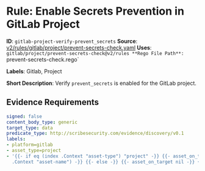# Rule: Enable Secrets Prevention in GitLab Project

**ID**: `gitlab-project-verify-prevent_secrets`
**Source**: [v2/rules/gitlab/project/prevent-secrets-check.yaml](https://github.com/scribe-public/sample-policies/v2/rules/gitlab/project/prevent-secrets-check.yaml)
**Uses**: `gitlab/project/prevent-secrets-check@v2/rules
**Rego File Path**: `prevent-secrets-check.rego`

**Labels**: Gitlab, Project

**Short Description**: Verify `prevent_secrets` is enabled for the GitLab project.

## Evidence Requirements

```yaml
signed: false
content_body_type: generic
target_type: data
predicate_type: http://scribesecurity.com/evidence/discovery/v0.1
labels:
- platform=gitlab
- asset_type=project
- '{{- if eq (index .Context "asset-type") "project" -}} {{- asset_on_target (index
  .Context "asset-name") -}} {{- else -}} {{- asset_on_target nil -}} {{- end -}}'
```
